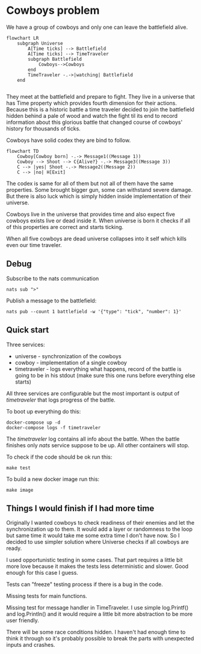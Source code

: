 # Cowboys problem

We have a group of cowboys and only one can leave the battlefield alive.

```mermaid
flowchart LR
    subgraph Universe
        A[Time ticks] --> Battlefield
        A[Time ticks] --> TimeTraveler
        subgraph Battlefield
            Cowboys-->Cowboys
        end
        TimeTraveler -.->|watching| Battlefield
    end
    
```

They meet at the battlefield and prepare to fight. They live in a universe that has Time property which provides fourth dimension for their actions. Because this is a historic battle a time traveler decided to join the battlefield hidden behind a pale of wood and watch the fight til its end to record information about this glorious battle that changed course of cowboys' history for thousands of ticks.

Cowboys have solid codex they are bind to follow.

```mermaid
flowchart TD
    Cowboy[Cowboy born] -.-> Message1((Message 1))
    Cowboy --> Shoot --> C{Alive?} -.-> Message3((Message 3))
    C --> |yes| Shoot -.-> Message2((Message 2))
    C --> |no| H[Exit]
```

The codex is same for all of them but not all of them have the same properties. Some brought bigger gun, some can withstand severe damage. But there is also luck which is simply hidden inside implementation of their universe.

Cowboys live in the universe that provides time and also expect five cowboys exists live or dead inside it. When universe is born it checks if all of this properties are correct and starts ticking.

When all five cowboys are dead universe collapses into it self which kills even our time traveler.


## Debug

Subscribe to the nats communication

    nats sub ">"

Publish a message to the battlefield:

    nats pub --count 1 battlefield -w '{"type": "tick", "number": 1}'

## Quick start

Three services:

* universe - synchronization of the cowboys
* cowboy - implementation of a single cowboy
* timetraveler - logs everything what happens, record of the battle is going to be in his stdout (make sure this one runs before everything else starts)

All three services are configurable but the most important is output of *timetraveler* that logs progress of the battle.

To boot up everything do this:

```shell
docker-compose up -d
docker-compose logs -f timetraveler
```

The *timetraveler* log contains all info about the battle. When the battle finishes only *nats* service suppose to be up. All other containers will stop.

To check if the code should be ok run this:

```shell
make test
```

To build a new docker image run this:

```shell
make image
```

## Things I would finish if I had more time

Originally I wanted cowboys to check readiness of their enemies and let the synchronization up to them. It would add a layer or randomness
to the loop but same time it would take me some extra time I don't have now. So I decided to use simpler solution where Universe checks if
all cowboys are ready.

I used opportunistic testing in some cases. That part requires a little bit more love because it makes
the tests less deterministic and slower. Good enough for this case I guess.

Tests can "freeze" testing process if there is a bug in the code.

Missing tests for main functions.

Missing test for message handler in TimeTraveler. I use simple log.Printf() and log.Println() and it would require a little bit more abstraction to be more user friendly.

There will be some race conditions hidden. I haven't had enough time to think it through so it's probably possible to break the parts with unexpected inputs and crashes.
